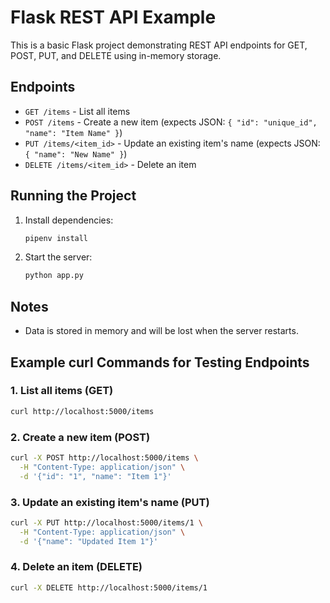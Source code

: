 # Flask REST API Example

This is a basic Flask project demonstrating REST API endpoints for GET, POST, PUT, and DELETE using in-memory storage.

## Endpoints
- `GET /items` - List all items
- `POST /items` - Create a new item (expects JSON: `{ "id": "unique_id", "name": "Item Name" }`)
- `PUT /items/<item_id>` - Update an existing item's name (expects JSON: `{ "name": "New Name" }`)
- `DELETE /items/<item_id>` - Delete an item

## Running the Project
1. Install dependencies:
   ```bash
   pipenv install
   ```
2. Start the server:
   ```bash
   python app.py
   ```

## Notes
- Data is stored in memory and will be lost when the server restarts.

## Example curl Commands for Testing Endpoints

### 1. List all items (GET)
```bash
curl http://localhost:5000/items
```

### 2. Create a new item (POST)
```bash
curl -X POST http://localhost:5000/items \
  -H "Content-Type: application/json" \
  -d '{"id": "1", "name": "Item 1"}'
```

### 3. Update an existing item's name (PUT)
```bash
curl -X PUT http://localhost:5000/items/1 \
  -H "Content-Type: application/json" \
  -d '{"name": "Updated Item 1"}'
```

### 4. Delete an item (DELETE)
```bash
curl -X DELETE http://localhost:5000/items/1
```